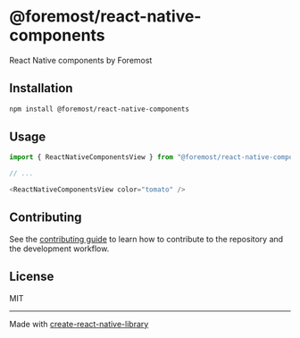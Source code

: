 # @foremost/react-native-components

React Native components by Foremost

## Installation

```sh
npm install @foremost/react-native-components
```

## Usage

```js
import { ReactNativeComponentsView } from "@foremost/react-native-components";

// ...

<ReactNativeComponentsView color="tomato" />
```

## Contributing

See the [contributing guide](CONTRIBUTING.md) to learn how to contribute to the repository and the development workflow.

## License

MIT

---

Made with [create-react-native-library](https://github.com/callstack/react-native-builder-bob)
